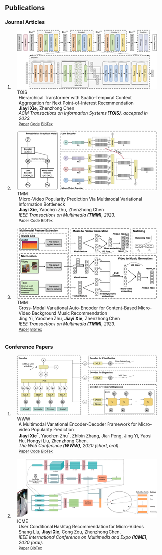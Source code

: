 ## Publications

### Journal Articles

<div class="publications">
    <ol class="bibliography">
    <li>
        <div class="pub-row">
          <div class="col-sm-3 abbr" style="position: relative;padding-right: 15px;padding-left: 15px;">
            <img src="assets/pub_img/23tois_starhit.png" class="teaser img-fluid z-depth-1">
            <abbr class="badge">TOIS</abbr>
          </div>
          <div class="col-sm-9" style="position: relative;padding-right: 15px;padding-left: 20px;">
            <div class="title">Hierarchical Transformer with Spatio-Temporal Context Aggregation for Next Point-of-Interest Recommendation</div>
            <div class="author"><strong>Jiayi Xie</strong>, Zhenzhong Chen</div>
            <div class="periodical"><em>ACM Transactions on Information Systems<strong> (TOIS)</strong>, accepted in 2023.</em></div>
            <div class="links">
              <a href="https://arxiv.org/pdf/2209.01559.pdf" class="btn btn-sm z-depth-0" role="button" target="_blank" style="font-size:12px;">Paper</a>
              <a href="https://github.com/JennyXieJiayi/STAR-HiT" class="btn btn-sm z-depth-0" role="button" target="_blank" style="font-size:12px;">Code</a>
              <a href="https://dblp.uni-trier.de/rec/journals/corr/abs-2209-01559.html?view=bibtex" class="btn btn-sm z-depth-0" role="button" target="_blank" style="font-size:12px;">BibTex</a> 
            </div>
          </div>
        </div>
        </li>   
        <br>
        <li>
        <div class="pub-row">
          <div class="col-sm-3 abbr" style="position: relative;padding-right: 15px;padding-left: 15px;">
            <img src="assets/pub_img/23tmm_hmmved.png" class="teaser img-fluid z-depth-1">
            <abbr class="badge">TMM</abbr>
          </div>
          <div class="col-sm-9" style="position: relative;padding-right: 15px;padding-left: 20px;">
            <div class="title">Micro-Video Popularity Prediction Via Multimodal Variational Information Bottleneck</div>
            <div class="author"><strong>Jiayi Xie</strong>, Yaochen Zhu, Zhenzhong Chen</div>
            <div class="periodical"><em>IEEE Transactions on Multimedia<strong> (TMM)</strong>, 2023.</em></div>
            <div class="links">
              <a href="https://ieeexplore.ieee.org/document/9576573" class="btn btn-sm z-depth-0" role="button" target="_blank" style="font-size:12px;">Paper</a>
              <a href="https://github.com/JennyXieJiayi/HMMVED" class="btn btn-sm z-depth-0" role="button" target="_blank" style="font-size:12px;">Code</a>
              <a href="https://dblp.uni-trier.de/rec/journals/tmm/XieZC23.html?view=bibtex" class="btn btn-sm z-depth-0" role="button" target="_blank" style="font-size:12px;">BibTex</a> 
            </div>
          </div>
        </div>
        </li>   
        <br>
        <li>
        <div class="pub-row">
          <div class="col-sm-3 abbr" style="position: relative;padding-right: 15px;padding-left: 15px;">
            <img src="assets/pub_img/23tmm_cmvae.png" class="teaser img-fluid z-depth-1">
            <abbr class="badge">TMM</abbr>
          </div>
          <div class="col-sm-9" style="position: relative;padding-right: 15px;padding-left: 20px;">
            <div class="title">Cross-Modal Variational Auto-Encoder for Content-Based Micro-Video Background Music Recommendation</div>
            <div class="author">Jing Yi, Yaochen Zhu, <strong>Jiayi Xie</strong>, Zhenzhong Chen</div>
            <div class="periodical"><em>IEEE Transactions on Multimedia<strong> (TMM)</strong>, 2023.</em></div>
            <div class="links">
              <a href="https://ieeexplore.ieee.org/document/9616385" class="btn btn-sm z-depth-0" role="button" target="_blank" style="font-size:12px;">Paper</a>
              <a href="https://dblp.uni-trier.de/rec/journals/tmm/YiZXC23.html?view=bibtex" class="btn btn-sm z-depth-0" role="button" target="_blank" style="font-size:12px;">BibTex</a>
            </div>
          </div>
        </div>
        </li>   
        <br>
</ol>
</div>

### Conference Papers

<div class="publications">
    <ol class="bibliography">
    <li>
        <div class="pub-row">
          <div class="col-sm-3 abbr" style="position: relative;padding-right: 15px;padding-left: 15px;">
            <img src="assets/pub_img/20www_mmved.png" class="teaser img-fluid z-depth-1">
            <abbr class="badge">WWW</abbr>
          </div>
          <div class="col-sm-9" style="position: relative;padding-right: 15px;padding-left: 20px;">
            <div class="title">A Multimodal Variational Encoder-Decoder Framework for Micro-video Popularity Prediction</div>
            <div class="author"><strong>Jiayi Xie</strong><sup>*</sup>, Yaochen Zhu<sup>*</sup>, Zhibin Zhang, Jian Peng, Jing Yi, Yaosi Hu, Hongyi Liu, Zhenzhong Chen.</div>
            <div class="periodical"><em>The Web Conference<strong> (WWW)</strong>, 2020 (short, oral).</em></div>
            <div class="links">
              <a href="https://dl.acm.org/doi/10.1145/3366423.3380004" class="btn btn-sm z-depth-0" role="button" target="_blank" style="font-size:12px;">Paper</a>
              <a href="https://github.com/yaochenzhu/MMVED" class="btn btn-sm z-depth-0" role="button" target="_blank" style="font-size:12px;">Code</a>
              <a href="https://dblp.uni-trier.de/rec/conf/www/XieZZPYHLC20.html?view=bibtex" class="btn btn-sm z-depth-0" role="button" target="_blank" style="font-size:12px;">BibTex</a> 
              <!-- <strong><i style="color:#e74d3c">Oral Presentation</i></strong> -->
            </div>
          </div>
        </div>
        </li>   
        <br>
       <li>
        <div class="pub-row">
          <div class="col-sm-3 abbr" style="position: relative;padding-right: 15px;padding-left: 15px;">
            <img src="assets/pub_img/20icme_uhman.png" class="teaser img-fluid z-depth-1">
            <abbr class="badge">ICME</abbr>
          </div>
          <div class="col-sm-9" style="position: relative;padding-right: 15px;padding-left: 20px;">
            <div class="title">User Conditional Hashtag Recommendation for Micro-Videos</div>
            <div class="author">Shang Liu, <strong>Jiayi Xie</strong>, Cong Zou, Zhenzhong Chen.</div>
            <div class="periodical"><em>IEEE International Conference on Multimedia and Expo<strong> (ICME)</strong>, 2020 (oral).</em></div>
            <div class="links">
              <a href="https://ieeexplore.ieee.org/document/9102824" class="btn btn-sm z-depth-0" role="button" target="_blank" style="font-size:12px;">Paper</a>
              <a href="https://dblp.uni-trier.de/rec/conf/icmcs/LiuXZC20.html?view=bibtex" class="btn btn-sm z-depth-0" role="button" target="_blank" style="font-size:12px;">BibTex</a> 
              <!-- <strong><i style="color:#e74d3c">Oral Presentation</i></strong> -->
            </div>
          </div>
        </div>
        </li>   
        <br> 
</ol>
</div>